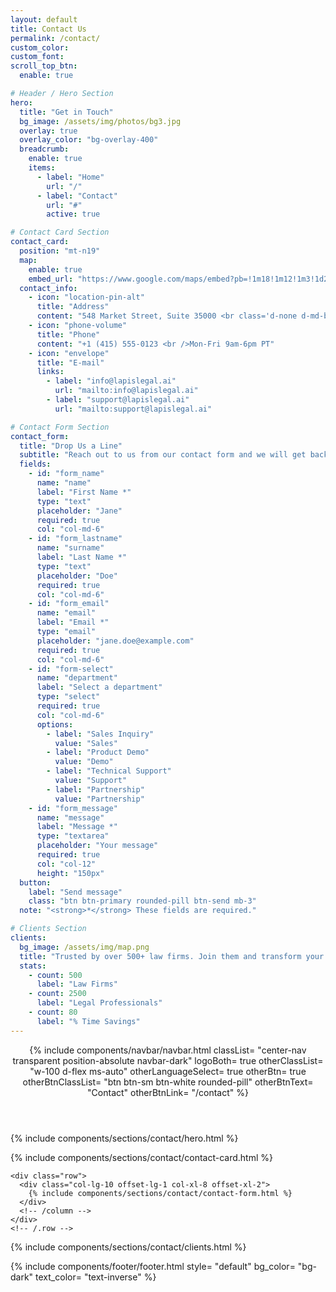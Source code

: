 ```yaml
---
layout: default
title: Contact Us
permalink: /contact/
custom_color:
custom_font: 
scroll_top_btn:
  enable: true

# Header / Hero Section
hero:
  title: "Get in Touch"
  bg_image: /assets/img/photos/bg3.jpg
  overlay: true
  overlay_color: "bg-overlay-400"
  breadcrumb:
    enable: true
    items:
      - label: "Home"
        url: "/"
      - label: "Contact"
        url: "#"
        active: true

# Contact Card Section
contact_card:
  position: "mt-n19"
  map:
    enable: true
    embed_url: "https://www.google.com/maps/embed?pb=!1m18!1m12!1m3!1d25387.23478654725!2d-122.06115399490332!3d37.309248660190086!2m3!1f0!2f0!3f0!3m2!1i1024!2i768!4f13.1!3m3!1m2!1s0x808fb4571bd377ab%3A0x394d3fe1a3e178b4!2sCupertino%2C%20CA%2C%20USA!5e0!3m2!1sen!2str!4v1645437305701!5m2!1sen!2str"
  contact_info:
    - icon: "location-pin-alt"
      title: "Address"
      content: "548 Market Street, Suite 35000 <br class='d-none d-md-block' />San Francisco, CA 94104"
    - icon: "phone-volume"
      title: "Phone"
      content: "+1 (415) 555-0123 <br />Mon-Fri 9am-6pm PT"
    - icon: "envelope"
      title: "E-mail"
      links:
        - label: "info@lapislegal.ai"
          url: "mailto:info@lapislegal.ai"
        - label: "support@lapislegal.ai"
          url: "mailto:support@lapislegal.ai"

# Contact Form Section
contact_form:
  title: "Drop Us a Line"
  subtitle: "Reach out to us from our contact form and we will get back to you shortly."
  fields:
    - id: "form_name"
      name: "name"
      label: "First Name *"
      type: "text"
      placeholder: "Jane"
      required: true
      col: "col-md-6"
    - id: "form_lastname"
      name: "surname"
      label: "Last Name *"
      type: "text"
      placeholder: "Doe"
      required: true
      col: "col-md-6"
    - id: "form_email"
      name: "email"
      label: "Email *"
      type: "email"
      placeholder: "jane.doe@example.com"
      required: true
      col: "col-md-6"
    - id: "form-select"
      name: "department"
      label: "Select a department"
      type: "select"
      required: true
      col: "col-md-6"
      options:
        - label: "Sales Inquiry"
          value: "Sales"
        - label: "Product Demo"
          value: "Demo"
        - label: "Technical Support"
          value: "Support"
        - label: "Partnership"
          value: "Partnership"
    - id: "form_message"
      name: "message"
      label: "Message *"
      type: "textarea"
      placeholder: "Your message"
      required: true
      col: "col-12"
      height: "150px"
  button:
    label: "Send message"
    class: "btn btn-primary rounded-pill btn-send mb-3"
  note: "<strong>*</strong> These fields are required."

# Clients Section
clients:
  bg_image: /assets/img/map.png
  title: "Trusted by over 500+ law firms. Join them and transform your practice."
  stats:
    - count: 500
      label: "Law Firms"
    - count: 2500
      label: "Legal Professionals"
    - count: 80
      label: "% Time Savings"
---
```

<div class="content-wrapper">
<header class="wrapper bg-soft-primary">
{% include components/navbar/navbar.html 
    classList= "center-nav transparent position-absolute navbar-dark"
    logoBoth= true
    otherClassList= "w-100 d-flex ms-auto"
    otherLanguageSelect= true
    otherBtn= true
    otherBtnClassList= "btn btn-sm btn-white rounded-pill"
    otherBtnText= "Contact"
    otherBtnLink= "/contact"
%}
</header>
<!-- /header -->

{% include components/sections/contact/hero.html %}

<section class="wrapper bg-light angled upper-end">
  <div class="container pb-11">
    <div class="row mb-14 mb-md-16">
      <div class="col-xl-10 mx-auto {{page.contact_card.position}}">
        {% include components/sections/contact/contact-card.html %}
      </div>
      <!-- /column -->
    </div>
    <!-- /.row -->
    
    <div class="row">
      <div class="col-lg-10 offset-lg-1 col-xl-8 offset-xl-2">
        {% include components/sections/contact/contact-form.html %}
      </div>
      <!-- /column -->
    </div>
    <!-- /.row -->
  </div>
  <!-- /.container -->
</section>
<!-- /section -->

{% include components/sections/contact/clients.html %}

{% include components/footer/footer.html 
  style= "default"
  bg_color= "bg-dark"
  text_color= "text-inverse"
%}
</div>
